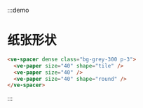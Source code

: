 :::demo

# 纸张形状

```html
<ve-spacer dense class="bg-grey-300 p-3">
  <ve-paper size="40" shape="tile" />
  <ve-paper size="40" />
  <ve-paper size="40" shape="round" />
</ve-spacer>
```

:::